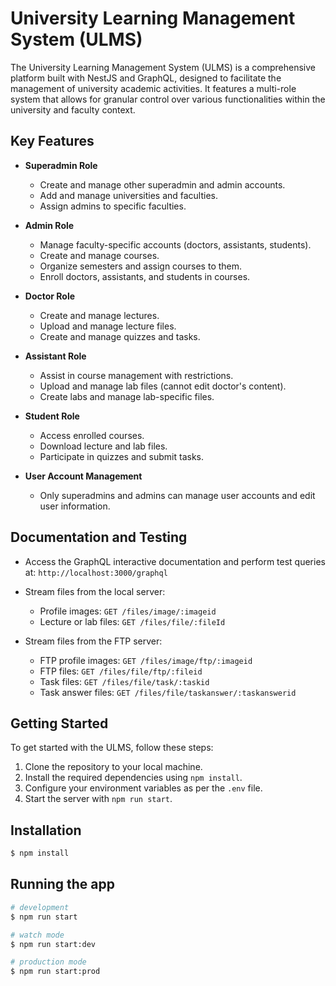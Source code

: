# University Learning Management System (ULMS)

The University Learning Management System (ULMS) is a comprehensive platform built with NestJS and GraphQL, designed to facilitate the management of university academic activities. It features a multi-role system that allows for granular control over various functionalities within the university and faculty context.

## Key Features

- **Superadmin Role**

  - Create and manage other superadmin and admin accounts.
  - Add and manage universities and faculties.
  - Assign admins to specific faculties.

- **Admin Role**

  - Manage faculty-specific accounts (doctors, assistants, students).
  - Create and manage courses.
  - Organize semesters and assign courses to them.
  - Enroll doctors, assistants, and students in courses.

- **Doctor Role**

  - Create and manage lectures.
  - Upload and manage lecture files.
  - Create and manage quizzes and tasks.

- **Assistant Role**

  - Assist in course management with restrictions.
  - Upload and manage lab files (cannot edit doctor's content).
  - Create labs and manage lab-specific files.

- **Student Role**

  - Access enrolled courses.
  - Download lecture and lab files.
  - Participate in quizzes and submit tasks.

- **User Account Management**
  - Only superadmins and admins can manage user accounts and edit user information.

## Documentation and Testing

- Access the GraphQL interactive documentation and perform test queries at: `http://localhost:3000/graphql`
- Stream files from the local server:

  - Profile images: `GET /files/image/:imageid`
  - Lecture or lab files: `GET /files/file/:fileId`

- Stream files from the FTP server:
  - FTP profile images: `GET /files/image/ftp/:imageid`
  - FTP files: `GET /files/file/ftp/:fileid`
  - Task files: `GET /files/file/task/:taskid`
  - Task answer files: `GET /files/file/taskanswer/:taskanswerid`

## Getting Started

To get started with the ULMS, follow these steps:

1. Clone the repository to your local machine.
2. Install the required dependencies using `npm install`.
3. Configure your environment variables as per the `.env` file.
4. Start the server with `npm run start`.

## Installation

```bash
$ npm install
```

## Running the app

```bash
# development
$ npm run start

# watch mode
$ npm run start:dev

# production mode
$ npm run start:prod
```
